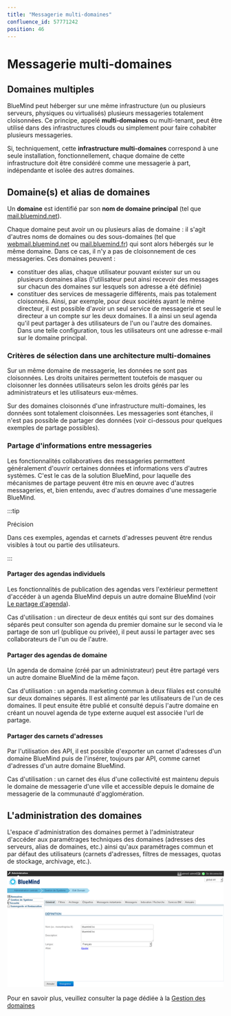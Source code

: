 ```yaml
---
title: "Messagerie multi-domaines"
confluence_id: 57771242
position: 46
---
```

# Messagerie multi-domaines


## Domaines multiples

BlueMind peut héberger sur une même infrastructure (un ou plusieurs serveurs, physiques ou virtualisés) plusieurs messageries totalement cloisonnées. Ce principe, appelé **multi-domaines** ou multi-tenant, peut être utilisé dans des infrastructures clouds ou simplement pour faire cohabiter plusieurs messageries.

Si, techniquement, cette **infrastructure multi-domaines** correspond à une seule installation, fonctionnellement, chaque domaine de cette infrastructure doit être considéré comme une messagerie à part, indépendante et isolée des autres domaines.


## Domaine(s) et alias de domaines

Un **domaine** est identifié par son **nom de domaine principal** (tel que [mail.bluemind.net](http://mail.bluemind.net)).

Chaque domaine peut avoir un ou plusieurs alias de domaine : il s'agit d'autres noms de domaines ou des sous-domaines (tel que [webmail.bluemind.net](http://webmail.bluemind.net) ou [mail.bluemind.fr](http://mail.bluemind.fr)) qui sont alors hébergés sur le même domaine. Dans ce cas, il n'y a pas de cloisonnement de ces messageries.
Ces domaines peuvent :

- constituer des alias, chaque utilisateur pouvant exister sur un ou plusieurs domaines alias (l'utilisateur peut ainsi recevoir des messages sur chacun des domaines sur lesquels son adresse a été définie)
- constituer des services de messagerie différents, mais pas totalement cloisonnés. Ainsi, par exemple, pour deux sociétés ayant le même directeur, il est possible d'avoir un seul service de messagerie et seul le directeur a un compte sur les deux domaines. Il a ainsi un seul agenda qu'il peut partager à des utilisateurs de l'un ou l'autre des domaines. Dans une telle configuration, tous les utilisateurs ont une adresse e-mail sur le domaine principal.


### Critères de sélection dans une architecture multi-domaines

Sur un même domaine de messagerie, les données ne sont pas cloisonnées.
Les droits unitaires permettent toutefois de masquer ou cloisonner les données utilisateurs selon les droits gérés par les administrateurs et les utilisateurs eux-mêmes.

Sur des domaines cloisonnés d'une infrastructure multi-domaines, les données sont totalement cloisonnées.
Les messageries sont étanches, il n'est pas possible de partager des données (voir ci-dessous pour quelques exemples de partage possibles).

### Partage d'informations entre messageries

Les fonctionnalités collaboratives des messageries permettent généralement d'ouvrir certaines données et informations vers d'autres systèmes. C'est le cas de la solution BlueMind, pour laquelle des mécanismes de partage peuvent être mis en œuvre avec d'autres messageries, et, bien entendu, avec d'autres domaines d'une messagerie BlueMind.


:::tip

Précision

Dans ces exemples, agendas et carnets d'adresses peuvent être rendus visibles à tout ou partie des utilisateurs.

:::

#### Partager des agendas individuels

Les fonctionnalités de publication des agendas vers l'extérieur permettent d'accéder à un agenda BlueMind depuis un autre domaine BlueMind (voir [Le partage d'agenda](/Guide_de_l_utilisateur/L_agenda/Le_partage_d_agenda/)).

Cas d'utilisation : un directeur de deux entités qui sont sur des domaines séparés peut consulter son agenda du premier domaine sur le second via le partage de son url (publique ou privée), il peut aussi le partager avec ses collaborateurs de l'un ou de l'autre.

#### Partager des agendas de domaine

Un agenda de domaine (créé par un administrateur) peut être partagé vers un autre domaine BlueMind de la même façon.

Cas d'utilisation : un agenda marketing commun à deux filiales est consulté sur deux domaines séparés. Il est alimenté par les utilisateurs de l'un de ces domaines. Il peut ensuite être publié et consulté depuis l'autre domaine en créant un nouvel agenda de type externe auquel est associée l'url de partage.

#### Partager des carnets d'adresses

Par l'utilisation des API, il est possible d'exporter un carnet d'adresses d'un domaine BlueMind puis de l'insérer, toujours par API, comme carnet d'adresses d'un autre domaine BlueMind.

Cas d'utilisation : un carnet des élus d'une collectivité est maintenu depuis le domaine de messagerie d'une ville et accessible depuis le domaine de messagerie de la communauté d'agglomération.

## L'administration des domaines

L'espace d'administration des domaines permet à l'administrateur d'accéder aux paramétrages techniques des domaines (adresses des serveurs, alias de domaines, etc.) ainsi qu'aux paramétrages commun et par défaut des utilisateurs (carnets d'adresses, filtres de messages, quotas de stockage, archivage, etc.).

![](../../attachments/57771242/57771249.png)

Pour en savoir plus, veuillez consulter la page dédiée à la [Gestion des domaines](/Guide_de_l_administrateur/Configuration/Gestion_des_domaines/)


